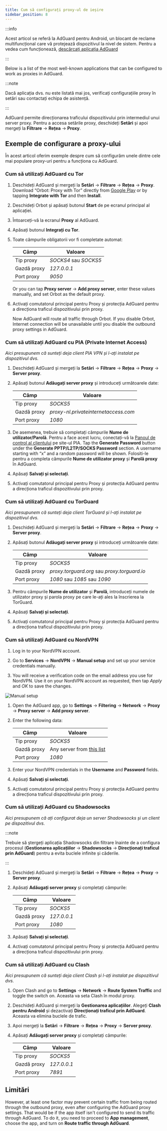 ```yaml
---
title: Cum să configurați proxy-ul de ieșire
sidebar_position: 8
---
```


:::info

Acest articol se referă la AdGuard pentru Android, un blocant de reclame multifuncțional care vă protejează dispozitivul la nivel de sistem. Pentru a vedea cum funcționează, [descărcați aplicația AdGuard](https://agrd.io/download-kb-adblock)

:::

Below is a list of the most well-known applications that can be configured to work as proxies in AdGuard.

:::note

Dacă aplicația dvs. nu este listată mai jos, verificați configurațiile proxy în setări sau contactați echipa de asistență.

:::

AdGuard permite direcționarea traficului dispozitivului prin intermediul unui server proxy. Pentru a accesa setările proxy, deschideți **Setări** și apoi mergeți la **Filtrare** → **Rețea** → **Proxy**.

## Exemple de configurare a proxy-ului

În acest articol oferim exemple despre cum să configurăm unele dintre cele mai populare proxy-uri pentru a funcționa cu AdGuard.

### Cum să utilizați AdGuard cu Tor

1. Deschideți AdGuard și mergeți la **Setări** → **Filtrare** → **Rețea** → **Proxy**. Download “Orbot: Proxy with Tor” directly from [Google Play](https://play.google.com/store/apps/details?id=org.torproject.android&noprocess) or by tapping **Integrate with Tor** and then **Install**.

1. Deschideți Orbot și apăsați butonul **Start** de pe ecranul principal al aplicației.

1. Întoarceți-vă la ecranul **Proxy** al AdGuard.

1. Apăsați butonul **Integrați cu Tor**.

1. Toate câmpurile obligatorii vor fi completate automat:

    | Câmp        | Valoare               |
    | ----------- | --------------------- |
    | Tip proxy   | *SOCKS4* sau *SOCKS5* |
    | Gazdă proxy | *127.0.0.1*           |
    | Port proxy  | *9050*                |

    Or you can tap **Proxy server** → **Add proxy server**, enter these values manually, and set Orbot as the default proxy.

1. Activați comutatorul principal pentru Proxy și protecția AdGuard pentru a direcționa traficul dispozitivului prin proxy.

    Now AdGuard will route all traffic through Orbot. If you disable Orbot, Internet connection will be unavailable until you disable the outbound proxy settings in AdGuard.

### Cum să utilizați AdGuard cu PIA (Private Internet Access)

*Aici presupunem că sunteți deja client PIA VPN și l-ați instalat pe dispozitivul dvs.*

1. Deschideți AdGuard și mergeți la **Setări** → **Filtrare** → **Rețea** → **Proxy** → **Server proxy**.

1. Apăsați butonul **Adăugați server proxy** și introduceți următoarele date:

    | Câmp        | Valoare                              |
    | ----------- | ------------------------------------ |
    | Tip proxy   | *SOCKS5*                             |
    | Gazdă proxy | *proxy-nl.privateinternetaccess.com* |
    | Port proxy  | *1080*                               |

1. De asemenea, trebuie să completați câmpurile **Nume de utilizator/Parolă**. Pentru a face acest lucru, conectați-vă la [Panoul de control al clientului](https://www.privateinternetaccess.com/pages/client-sign-in) pe site-ul PIA. Tap the **Generate Password** button under the **Generate PPTP/L2TP/SOCKS Password** section. A username starting with “x” and a random password will be shown. Folositi-le pentru a completa câmpurile **Nume de utilizator proxy** și **Parolă proxy** în AdGuard.

1. Apăsați **Salvați și selectați**.

1. Activați comutatorul principal pentru Proxy și protecția AdGuard pentru a direcționa traficul dispozitivului prin proxy.

### Cum să utilizați AdGuard cu TorGuard

*Aici presupunem că sunteți deja client TorGuard și l-ați instalat pe dispozitivul dvs.*

1. Deschideți AdGuard și mergeți la **Setări** → **Filtrare** → **Rețea** → **Proxy** → **Server proxy**.

1. Apăsați butonul **Adăugați server proxy** și introduceți următoarele date:

    | Câmp        | Valoare                                      |
    | ----------- | -------------------------------------------- |
    | Tip proxy   | *SOCKS5*                                     |
    | Gazdă proxy | *proxy.torguard.org* sau *proxy.torguard.io* |
    | Port proxy  | *1080* sau *1085* sau *1090*                 |

1. Pentru câmpurile **Nume de utilizator** și **Parolă**, introduceți numele de utilizator proxy și parola proxy pe care le-ați ales la înscrierea la TorGuard.

1. Apăsați **Salvați și selectați**.

1. Activați comutatorul principal pentru Proxy și protecția AdGuard pentru a direcționa traficul dispozitivului prin proxy.

### Cum să utilizați AdGuard cu NordVPN

1. Log in to your NordVPN account.

1. Go to **Services** → **NordVPN** → **Manual setup** and set up your service credentials manually.

1. You will receive a verification code on the email address you use for NordVPN. Use it on your NordVPN account as requested, then tap *Apply* and *OK* to save the changes.

![Manual setup](https://cdn.adtidy.org/content/kb/ad_blocker/android/solving_problems/outbound-proxy/nordvpn-manual-setup.png)

1. Open the AdGuard app, go to **Settings** → **Filtering** → **Network** → **Proxy** → **Proxy server** → **Add proxy server**.

1. Enter the following data:

    | Câmp        | Valoare                                                                                                                       |
    | ----------- | ----------------------------------------------------------------------------------------------------------------------------- |
    | Tip proxy   | *SOCKS5*                                                                                                                      |
    | Gazdă proxy | Any server from [this list](https://support.nordvpn.com/hc/en-us/articles/20195967385745-NordVPN-proxy-setup-for-qBittorrent) |
    | Port proxy  | *1080*                                                                                                                        |

1. Enter your NordVPN credentials in the **Username** and **Password** fields.

1. Apăsați **Salvați și selectați**.

1. Activați comutatorul principal pentru Proxy și protecția AdGuard pentru a direcționa traficul dispozitivului prin proxy.

### Cum să utilizați AdGuard cu Shadowsocks

*Aici presupunem că ați configurat deja un server Shadowsocks și un client pe dispozitivul dvs.*

:::note

Trebuie să ștergeți aplicația Shadowsocks din filtrare înainte de a configura procesul (**Gestionarea aplicațiilor** → **Shadowsocks** → **Direcționați traficul prin AdGuard**) pentru a evita buclele infinite și căderile.

:::

1. Deschideți AdGuard și mergeți la **Setări** → **Filtrare** → **Rețea** → **Proxy** → **Server proxy**.

1. Apăsați **Adăugați server proxy** și completați câmpurile:

    | Câmp        | Valoare     |
    | ----------- | ----------- |
    | Tip proxy   | *SOCKS5*    |
    | Gazdă proxy | *127.0.0.1* |
    | Port proxy  | *1080*      |

1. Apăsați **Salvați și selectați**.

1. Activați comutatorul principal pentru Proxy și protecția AdGuard pentru a direcționa traficul dispozitivului prin proxy.

### Cum să utilizați AdGuard cu Clash

*Aici presupunem că sunteți deja client Clash și l-ați instalat pe dispozitivul dvs.*

1. Open Clash and go to **Settings** → **Network** → **Route System Traffic** and toggle the switch on. Aceasta va seta Clash în modul proxy.

1. Deschideți AdGuard și mergeți la **Gestionarea aplicațiilor**. Alegeți **Clash pentru Android** și dezactivați **Direcționați traficul prin AdGuard**. Aceasta va elimina buclele de trafic.

1. Apoi mergeți la **Setări** → **Filtrare** → **Rețea** → **Proxy** → **Server proxy**.

1. Apăsați **Adăugați server proxy** și completați câmpurile:

    | Câmp        | Valoare     |
    | ----------- | ----------- |
    | Tip proxy   | *SOCKS5*    |
    | Gazdă proxy | *127.0.0.1* |
    | Port proxy  | *7891*      |

## Limitări

However, at least one factor may prevent certain traffic from being routed through the outbound proxy, even after configuring the AdGuard proxy settings. That would be if the app itself isn't configured to send its traffic through AdGuard. To do it, you need to proceed to **App management**, choose the app, and turn on **Route traffic through AdGuard**.
